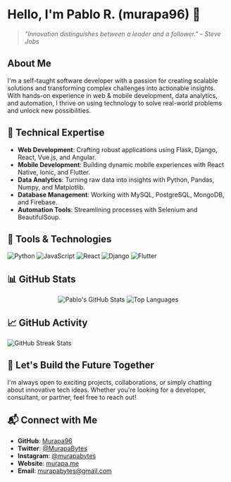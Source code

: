 # Hello, I'm Pablo R. (murapa96) 👋

> *"Innovation distinguishes between a leader and a follower." – Steve Jobs*

## About Me
I'm a self-taught software developer with a passion for creating scalable solutions and transforming complex challenges into actionable insights. With hands-on experience in web & mobile development, data analytics, and automation, I thrive on using technology to solve real-world problems and unlock new possibilities.

## 🚀 Technical Expertise
- **Web Development**: Crafting robust applications using Flask, Django, React, Vue.js, and Angular.
- **Mobile Development**: Building dynamic mobile experiences with React Native, Ionic, and Flutter.
- **Data Analytics**: Turning raw data into insights with Python, Pandas, Numpy, and Matplotlib.
- **Database Management**: Working with MySQL, PostgreSQL, MongoDB, and Firebase.
- **Automation Tools**: Streamlining processes with Selenium and BeautifulSoup.

## 🔧 Tools & Technologies
![Python](https://img.shields.io/badge/Python-3670A0?style=flat&logo=python&logoColor=ffdd54)
![JavaScript](https://img.shields.io/badge/JavaScript-F7DF1E?style=flat&logo=javascript&logoColor=black)
![React](https://img.shields.io/badge/React-20232A?style=flat&logo=react)
![Django](https://img.shields.io/badge/Django-092E20?style=flat&logo=django)
![Flutter](https://img.shields.io/badge/Flutter-02569B?style=flat&logo=flutter)
<!-- Add more badges as needed -->

## 📊 GitHub Stats
<div align="center">
  <img src="https://github-readme-stats.vercel.app/api?username=Murapa96&show_icons=true&theme=radical" alt="Pablo's GitHub Stats" />
  <img src="https://github-readme-stats.vercel.app/api/top-langs/?username=Murapa96&layout=compact&theme=radical" alt="Top Languages" />
</div>

## 📈 GitHub Activity
<!-- You can add your GitHub streak stats or activity graph below -->
<img src="https://github-readme-streak-stats.herokuapp.com/?user=Murapa96&theme=radical" alt="GitHub Streak Stats" />

## 🌟 Let's Build the Future Together
I'm always open to exciting projects, collaborations, or simply chatting about innovative tech ideas. Whether you're looking for a developer, consultant, or partner, feel free to reach out!

## 📬 Connect with Me
- **GitHub**: [Murapa96](https://github.com/Murapa96)
- **Twitter**: [@MurapaBytes](https://twitter.com/MurapaBytes)
- **Instagram**: [@murapabytes](https://www.instagram.com/murapabytes/)
- **Website**: [murapa.me](https://murapa.me)
- **Email**: [murapabytes@gmail.com](mailto:murapabytes@gmail.com)
